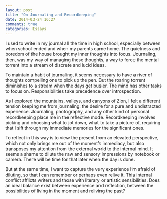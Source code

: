 ```yaml
---
layout: post
title: "On Journaling and Recordkeeping"
date: 2014-03-24 16:27
comments: true
categories: Essays
---
```


I used to write in my journal all the time in high school, especially between when school ended and when my parents came home. The quietness and boredom of the house brought my inner thoughts into focus. Journaling, then, was my way of managing these thoughts, a way to force the mental torrent into a stream of discrete and lucid ideas.

To maintain a habit of journaling, it seems necessary to have a river of thoughts compelling one to pick up the pen. But the roaring torrent diminishes to a stream when the days get busier. The mind has other tasks to focus on. Responsibilities take precedence over introspection.

As I explored the mountains, valleys, and canyons of Zion, I felt a different tension keeping me from journaling: the desire for a pure and undistracted experience. Journaling, photography, and any other kind of personal recordkeeping place me in the reflective mode. Recordkeeping involves picking and choosing what to jot down, what to take a picture of, requiring that I sift through my immediate memories for the significant ones.

To reflect in this way is to view the present from an elevated perspective, which not only brings me out of the moment’s immediacy, but also transposes my attention from the external world to the internal mind. It seems a shame to dilute the raw and sensory impressions by notebook or camera. There will be time for that later when the day is done.

But at the same time, I want to capture the very experience I’m afraid of diluting, so that I can remember or perhaps even relive it. This internal conflict afflicts writers and those with literary or artistic sensibilities. Does an ideal balance exist between experience and reflection, between the possibilities of living in the moment and reliving the past?